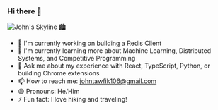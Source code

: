 ### Hi there 👋



![John's Skyline 🏙️ ](https://github.com/johntawfik/johntawfik/assets/94028535/6b60f344-5818-4460-ad1b-fb02f991c871)



- 🔭 I'm currently working on building a Redis Client
- 🌱 I'm currently learning more about Machine Learning, Distributed Systems, and Competitive Programming
- 💬 Ask me about my experience with React, TypeScript, Python, or building Chrome extensions
- 📫 How to reach me: johntawfik106@gmail.com
- 😄 Pronouns: He/Him
- ⚡ Fun fact: I love hiking and traveling!

